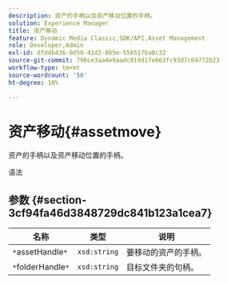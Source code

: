 ```yaml
---
description: 资产的手柄以及资产移动位置的手柄。
solution: Experience Manager
title: 资产移动
feature: Dynamic Media Classic,SDK/API,Asset Management
role: Developer,Admin
exl-id: dfddb436-0d58-41d2-8b5e-556517ba0c32
source-git-commit: 790ce3aa4e9aadc019d17e663fc93d7c69772b23
workflow-type: tm+mt
source-wordcount: '50'
ht-degree: 10%

---
```


# 资产移动{#assetmove}

资产的手柄以及资产移动位置的手柄。

语法

## 参数 {#section-3cf94fa46d3848729dc841b123a1cea7}

| 名称 | 类型 | 说明 |
|---|---|---|
| `*`assetHandle`*` | `xsd:string` | 要移动的资产的手柄。 |
| `*`folderHandle`*` | `xsd:string` | 目标文件夹的句柄。 |
